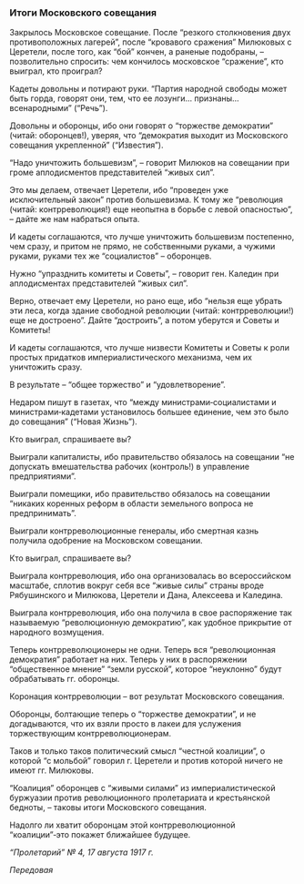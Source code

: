 ### Итоги Московского совещания

Закрылось Московское совещание. После “резкого столкновения двух противоположных лагерей”, после “кровавого сражения” Милюковых с Церетели, после того, как “бой” кончен, а раненые подобраны, – позволительно спросить: чем кончилось московское “сражение”, кто выиграл, кто проиграл?

Кадеты довольны и потирают руки. “Партия народной свободы может быть горда, говорят они, тем, что ее лозунги… признаны… всенародными” (“Речь”).

Довольны и оборонцы, ибо они говорят о “торжестве демократии” (читай: оборонцев!), уверяя, что “демократия выходит из Московского совещания укрепленной” (“Известия”).

“Надо уничтожить большевизм”, – говорит Милюков на совещании при громе аплодисментов представителей “живых сил”.

Это мы делаем, отвечает Церетели, ибо “проведен уже исключительный закон” против большевизма. К тому же “революция (читай: контрреволюция!) еще неопытна в борьбе с левой опасностью”, – дайте же нам набраться опыта.

И кадеты соглашаются, что лучше уничтожить большевизм постепенно, чем сразу, и притом не прямо, не собственными руками, а чужими руками, руками тех же “социалистов” – оборонцев.

Нужно “упразднить комитеты и Советы”, – говорит ген. Каледин при аплодисментах представителей “живых сил”.

Верно, отвечает ему Церетели, но рано еще, ибо “нельзя еще убрать эти леса, когда здание свободной революции (читай: контрреволюции!) еще не достроено”. Дайте “достроить”, а потом уберутся и Советы и Комитеты!

И кадеты соглашаются, что лучше низвести Комитеты и Советы к роли простых придатков империалистического механизма, чем их уничтожить сразу.

В результате – “общее торжество” и “удовлетворение”.

Недаром пишут в газетах, что “между министрами‑социалистами и министрами‑кадетами установилось большее единение, чем это было до совещания” (“Новая Жизнь”).

Кто выиграл, спрашиваете вы?

Выиграли капиталисты, ибо правительство обязалось на совещании “не допускать вмешательства рабочих (контроль!) в управление предприятиями”.

Выиграли помещики, ибо правительство обязалось на совещании “никаких коренных реформ в области земельного вопроса не предпринимать”.

Выиграли контрреволюционные генералы, ибо смертная казнь получила одобрение на Московском совещании.

Кто выиграл, спрашиваете вы?

Выиграла контрреволюция, ибо она организовалась во всероссийском масштабе, сплотив вокруг себя все “живые силы” страны вроде Рябушинского и Милюкова, Церетели и Дана, Алексеева и Каледина.

Выиграла контрреволюция, ибо она получила в свое распоряжение так называемую “революционную демократию”, как удобное прикрытие от народного возмущения.

Теперь контрреволюционеры не одни. Теперь вся “революционная демократия” работает на них. Теперь у них в распоряжении “общественное мнение” “земли русской”, которое “неуклонно” будут обрабатывать гг. оборонцы.

Коронация контрреволюции – вот результат Московского совещания.

Оборонцы, болтающие теперь о “торжестве демократии”, и не догадываются, что их взяли просто в лакеи для услужения торжествующим контрреволюционерам.

Таков и только таков политический смысл “честной коалиции”, о которой “с мольбой” говорил г. Церетели и против которой ничего не имеют гг. Милюковы.

“Коалиция” оборонцев с “живыми силами” из империалистической буржуазии против революционного пролетариата и крестьянской бедноты, – таковы итоги Московского совещания.

Надолго ли хватит оборонцам этой контрреволюционной “коалиции”‑это покажет ближайшее будущее.

_“Пролетарий” №_ _4, 17 августа 1917_ _г._

_Передовая_